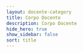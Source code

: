 ```yaml
---
layout: docente-category
title: Corpo Docente
description: Corpo Docente
hide_hero: true
show_sidebar: false
sort: title
---
```

